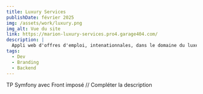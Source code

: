 ```yaml
---
title: Luxury Services
publishDate: février 2025
img: /assets/work/luxury.png
img_alt: Vue du site
link: https://marion-luxury-services.pro4.garage404.com/
description: |
  Appli web d'offres d'emploi, intenationnales, dans le domaine du luxe
tags:
  - Dev
  - Branding
  - Backend
---
```


TP Symfony avec Front imposé // Compléter la description